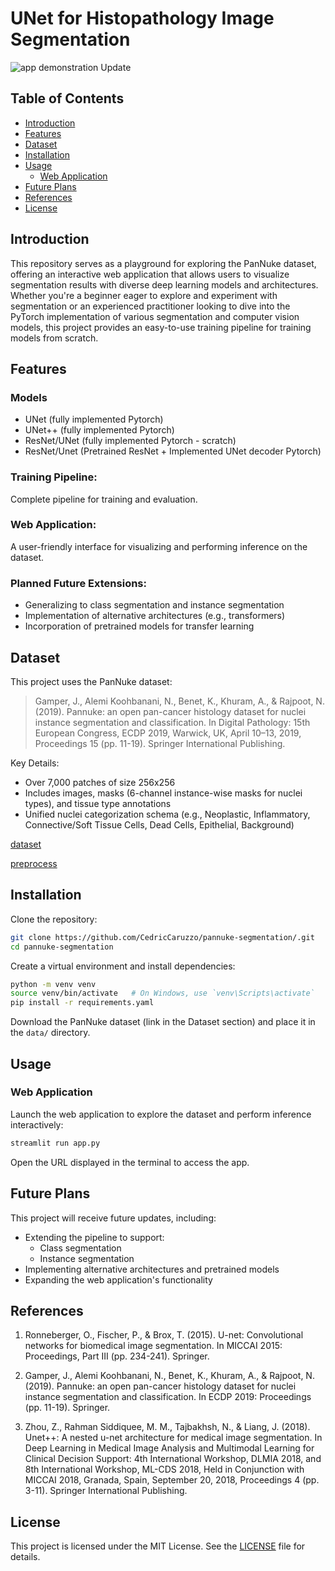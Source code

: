 # UNet for Histopathology Image Segmentation

![app demonstration Update](https://github.com/user-attachments/assets/f454dbf8-4cdf-4a47-96fa-e81bd7c9f3ae)

## Table of Contents
- [Introduction](#introduction)
- [Features](#features)
- [Dataset](#dataset)
- [Installation](#installation)
- [Usage](#usage)
  - [Web Application](#web-application)
- [Future Plans](#future-plans)
- [References](#references)
- [License](#license)

## Introduction

This repository serves as a playground for exploring the PanNuke dataset, offering an interactive web application that allows users to visualize segmentation results with diverse deep learning models and architectures. Whether you're a beginner eager to explore and experiment with segmentation or an experienced practitioner looking to dive into the PyTorch implementation of various segmentation and computer vision models, this project provides an easy-to-use training pipeline for training models from scratch.

## Features

### Models
- UNet (fully implemented Pytorch)
- UNet++ (fully implemented Pytorch)
- ResNet/UNet (fully implemented Pytorch - scratch)
- ResNet/Unet (Pretrained ResNet + Implemented UNet decoder Pytorch)

### Training Pipeline:
Complete pipeline for training and evaluation.

### Web Application:
A user-friendly interface for visualizing and performing inference on the dataset.

### Planned Future Extensions:
- Generalizing to class segmentation and instance segmentation
- Implementation of alternative architectures (e.g., transformers)
- Incorporation of pretrained models for transfer learning

## Dataset

This project uses the PanNuke dataset:

> Gamper, J., Alemi Koohbanani, N., Benet, K., Khuram, A., & Rajpoot, N. (2019). Pannuke: an open pan-cancer histology dataset for nuclei instance segmentation and classification. In Digital Pathology: 15th European Congress, ECDP 2019, Warwick, UK, April 10–13, 2019, Proceedings 15 (pp. 11-19). Springer International Publishing.

Key Details:
- Over 7,000 patches of size 256x256
- Includes images, masks (6-channel instance-wise masks for nuclei types), and tissue type annotations
- Unified nuclei categorization schema (e.g., Neoplastic, Inflammatory, Connective/Soft Tissue Cells, Dead Cells, Epithelial, Background)

[dataset](https://warwick.ac.uk/fac/cross_fac/tia/data/pannuke)

[preprocess](https://github.com/Mr-TalhaIlyas/Prerpcessing-PanNuke-Nuclei-Instance-Segmentation-Dataset/blob/master/scripts/process_pannuke.py)

## Installation

Clone the repository:
```bash
git clone https://github.com/CedricCaruzzo/pannuke-segmentation/.git
cd pannuke-segmentation
```

Create a virtual environment and install dependencies:
```bash
python -m venv venv
source venv/bin/activate   # On Windows, use `venv\Scripts\activate`
pip install -r requirements.yaml
```

Download the PanNuke dataset (link in the Dataset section) and place it in the `data/` directory.

## Usage

### Web Application

Launch the web application to explore the dataset and perform inference interactively:

```bash
streamlit run app.py
```

Open the URL displayed in the terminal to access the app.

## Future Plans

This project will receive future updates, including:
- Extending the pipeline to support:
  - Class segmentation
  - Instance segmentation
- Implementing alternative architectures and pretrained models
- Expanding the web application's functionality

## References

1. Ronneberger, O., Fischer, P., & Brox, T. (2015). U-net: Convolutional networks for biomedical image segmentation. In MICCAI 2015: Proceedings, Part III (pp. 234-241). Springer.

2. Gamper, J., Alemi Koohbanani, N., Benet, K., Khuram, A., & Rajpoot, N. (2019). Pannuke: an open pan-cancer histology dataset for nuclei instance segmentation and classification. In ECDP 2019: Proceedings (pp. 11-19). Springer.

3. Zhou, Z., Rahman Siddiquee, M. M., Tajbakhsh, N., & Liang, J. (2018). Unet++: A nested u-net architecture for medical image segmentation. In Deep Learning in Medical Image Analysis and Multimodal Learning for Clinical Decision Support: 4th International Workshop, DLMIA 2018, and 8th International Workshop, ML-CDS 2018, Held in Conjunction with MICCAI 2018, Granada, Spain, September 20, 2018, Proceedings 4 (pp. 3-11). Springer International Publishing.

## License

This project is licensed under the MIT License. See the [LICENSE](LICENSE) file for details.

